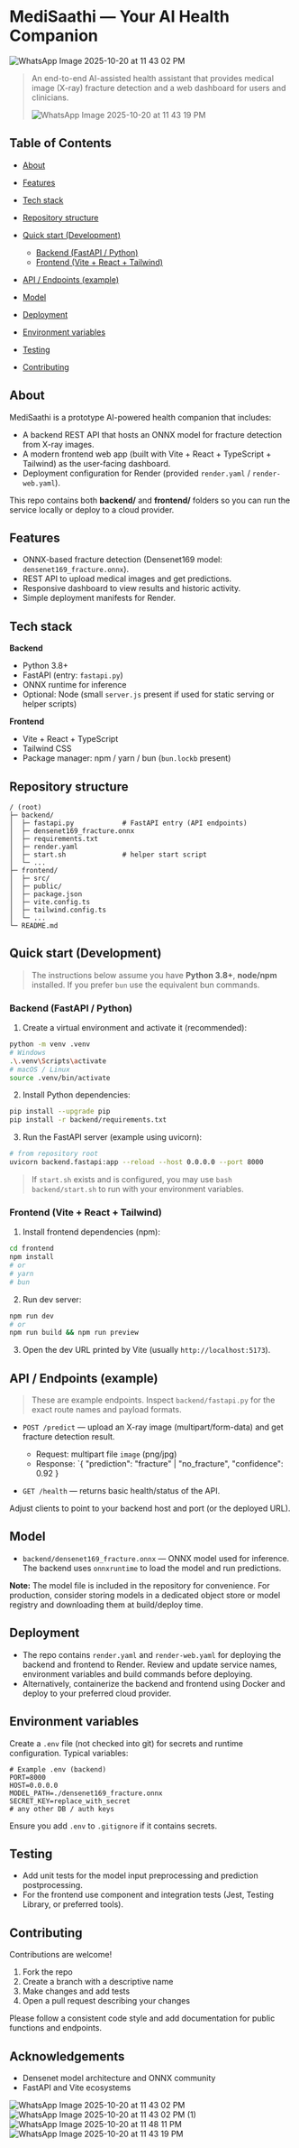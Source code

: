 # MediSaathi — Your AI Health Companion
![WhatsApp Image 2025-10-20 at 11 43 02 PM](https://github.com/user-attachments/assets/690b0936-ea36-4055-83b2-b82408e2cd47)

> An end-to-end AI-assisted health assistant that provides medical image (X-ray) fracture detection and a web dashboard for users and clinicians.
> 
> ![WhatsApp Image 2025-10-20 at 11 43 19 PM](https://github.com/user-attachments/assets/cabb71b8-d602-4aac-be5d-7916da93506d)

## Table of Contents

* [About](#about)
* [Features](#features)
* [Tech stack](#tech-stack)
* [Repository structure](#repository-structure)
* [Quick start (Development)](#quick-start-development)

  * [Backend (FastAPI / Python)](#backend-fastapi--python)
  * [Frontend (Vite + React + Tailwind)](#frontend-vite--react--tailwind)
* [API / Endpoints (example)](#api--endpoints-example)
* [Model](#model)
* [Deployment](#deployment)
* [Environment variables](#environment-variables)
* [Testing](#testing)
* [Contributing](#contributing)



## About

MediSaathi is a prototype AI-powered health companion that includes:

* A backend REST API that hosts an ONNX model for fracture detection from X-ray images.
* A modern frontend web app (built with Vite + React + TypeScript + Tailwind) as the user-facing dashboard.
* Deployment configuration for Render (provided `render.yaml` / `render-web.yaml`).

This repo contains both **backend/** and **frontend/** folders so you can run the service locally or deploy to a cloud provider.

## Features

* ONNX-based fracture detection (Densenet169 model: `densenet169_fracture.onnx`).
* REST API to upload medical images and get predictions.
* Responsive dashboard to view results and historic activity.
* Simple deployment manifests for Render.

## Tech stack

**Backend**

* Python 3.8+
* FastAPI (entry: `fastapi.py`)
* ONNX runtime for inference
* Optional: Node (small `server.js` present if used for static serving or helper scripts)

**Frontend**

* Vite + React + TypeScript
* Tailwind CSS
* Package manager: npm / yarn / bun (`bun.lockb` present)

## Repository structure

```
/ (root)
├─ backend/
│  ├─ fastapi.py            # FastAPI entry (API endpoints)
│  ├─ densenet169_fracture.onnx
│  ├─ requirements.txt
│  ├─ render.yaml
│  ├─ start.sh              # helper start script
│  └─ ...
├─ frontend/
│  ├─ src/
│  ├─ public/
│  ├─ package.json
│  ├─ vite.config.ts
│  ├─ tailwind.config.ts
│  └─ ...
└─ README.md
```

## Quick start (Development)

> The instructions below assume you have **Python 3.8+**, **node/npm** installed. If you prefer `bun` use the equivalent bun commands.

### Backend (FastAPI / Python)

1. Create a virtual environment and activate it (recommended):

```bash
python -m venv .venv
# Windows
.\.venv\Scripts\activate
# macOS / Linux
source .venv/bin/activate
```

2. Install Python dependencies:

```bash
pip install --upgrade pip
pip install -r backend/requirements.txt
```

3. Run the FastAPI server (example using uvicorn):

```bash
# from repository root
uvicorn backend.fastapi:app --reload --host 0.0.0.0 --port 8000
```

> If `start.sh` exists and is configured, you may use `bash backend/start.sh` to run with your environment variables.

### Frontend (Vite + React + Tailwind)

1. Install frontend dependencies (npm):

```bash
cd frontend
npm install
# or
# yarn
# bun
```

2. Run dev server:

```bash
npm run dev
# or
npm run build && npm run preview
```

3. Open the dev URL printed by Vite (usually `http://localhost:5173`).

## API / Endpoints (example)

> These are example endpoints. Inspect `backend/fastapi.py` for the exact route names and payload formats.

* `POST /predict` — upload an X-ray image (multipart/form-data) and get fracture detection result.

  * Request: multipart file `image` (png/jpg)
  * Response: `{ "prediction": "fracture" | "no_fracture", "confidence": 0.92 }

* `GET /health` — returns basic health/status of the API.

Adjust clients to point to your backend host and port (or the deployed URL).

## Model

* `backend/densenet169_fracture.onnx` — ONNX model used for inference. The backend uses `onnxruntime` to load the model and run predictions.

**Note:** The model file is included in the repository for convenience. For production, consider storing models in a dedicated object store or model registry and downloading them at build/deploy time.

## Deployment

* The repo contains `render.yaml` and `render-web.yaml` for deploying the backend and frontend to Render. Review and update service names, environment variables and build commands before deploying.
* Alternatively, containerize the backend and frontend using Docker and deploy to your preferred cloud provider.

## Environment variables

Create a `.env` file (not checked into git) for secrets and runtime configuration. Typical variables:

```
# Example .env (backend)
PORT=8000
HOST=0.0.0.0
MODEL_PATH=./densenet169_fracture.onnx
SECRET_KEY=replace_with_secret
# any other DB / auth keys
```

Ensure you add `.env` to `.gitignore` if it contains secrets.

## Testing

* Add unit tests for the model input preprocessing and prediction postprocessing.
* For the frontend use component and integration tests (Jest, Testing Library, or preferred tools).

## Contributing

Contributions are welcome!

1. Fork the repo
2. Create a branch with a descriptive name
3. Make changes and add tests
4. Open a pull request describing your changes

Please follow a consistent code style and add documentation for public functions and endpoints.


## Acknowledgements

* Densenet model architecture and ONNX community
* FastAPI and Vite ecosystems



![WhatsApp Image 2025-10-20 at 11 43 02 PM](https://github.com/user-attachments/assets/690b0936-ea36-4055-83b2-b82408e2cd47)
![WhatsApp Image 2025-10-20 at 11 43 02 PM (1)](https://github.com/user-attachments/assets/c062a1ef-87e1-4bc6-bd3c-77d367a95ac8)
![WhatsApp Image 2025-10-20 at 11 48 11 PM](https://github.com/user-attachments/assets/273d7d04-f280-4357-ae0d-148ef01289e8)
![WhatsApp Image 2025-10-20 at 11 43 19 PM](https://github.com/user-attachments/assets/cabb71b8-d602-4aac-be5d-7916da93506d)
